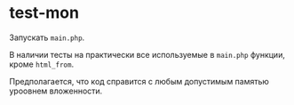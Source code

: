 # test-mon

Запускать <code>main.php</code>.

В наличии тесты на практически все используемые в <code>main.php</code> функции,
кроме <code>html_from</code>.

Предполагается, что код справится с любым допустимым памятью уроовнем вложенности.
